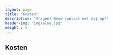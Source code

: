 ```yaml
---
layout: page
title: "Kosten"
description: "Vragen? Neem contact met mij op!"
header-img: "img/aloe.jpg"
weight : 5
---
```



## Kosten


